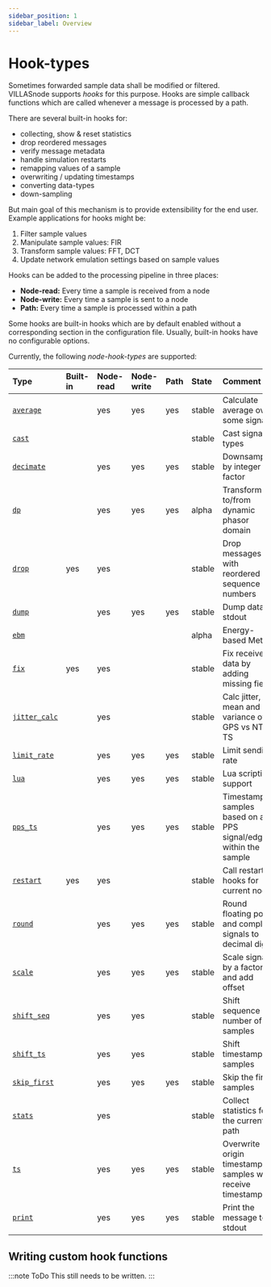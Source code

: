 ```yaml
---
sidebar_position: 1
sidebar_label: Overview
---
```


# Hook-types

Sometimes forwarded sample data shall be modified or filtered.
VILLASnode supports _hooks_ for this purpose.
Hooks are simple callback functions which are called whenever a message is processed by a path.

There are several built-in hooks for:
  - collecting, show & reset statistics
  - drop reordered messages
  - verify message metadata
  - handle simulation restarts
  - remapping values of a sample
  - overwriting / updating timestamps
  - converting data-types
  - down-sampling

But main goal of this mechanism is to provide extensibility for the end user.
Example applications for hooks might be:

 1. Filter sample values
 2. Manipulate sample values: FIR
 3. Transform sample values: FFT, DCT
 4. Update network emulation settings based on sample values

Hooks can be added to the processing pipeline in three places:

- **Node-read:**  Every time a sample is received from a node
- **Node-write:** Every time a sample is sent to a node
- **Path:**       Every time a sample is processed within a path

Some hooks are built-in hooks which are by default enabled without a corresponding section in the configuration file.
Usually, built-in hooks have no configurable options.

Currently, the following _node-hook-types_ are supported:

| Type                            | Built-in  | Node-read | Node-write | Path | State      | Comment |
| :--                             | :--       | :--       | :--        | :--  | :--        | :-- |
| [`average`](average.md)         |           | yes       | yes        | yes  | stable     | Calculate average over some signals |
| [`cast`](cast.md)               |           |           |            |      | stable     | Cast signals types |
| [`decimate`](decimate.md)       |           | yes       | yes        | yes  | stable     | Downsamping by integer factor |
| [`dp`](dp.md)                   |           | yes       | yes        | yes  | alpha      | Transform to/from dynamic phasor domain |
| [`drop`](drop.md)               | yes       | yes       |            |      | stable     | Drop messages with reordered sequence numbers |
| [`dump`](dump.md)               |           | yes       | yes        | yes  | stable     | Dump data to stdout |
| [`ebm`](ebm.md)                 |           |           |            |      | alpha      | Energy-based Metric |
| [`fix`](fix.md)                 | yes       | yes       |            |      | stable     | Fix received data by adding missing fields |
| [`jitter_calc`](jitter_calc.md) |           | yes       |            |      | stable     | Calc jitter, mean and variance of GPS vs NTP TS |
| [`limit_rate`](limit_rate.md)   |           | yes       | yes        | yes  | stable     | Limit sending rate |
| [`lua`](lua.md)                 |           | yes       | yes        | yes  | stable     | Lua scripting support |
| [`pps_ts`](pps_ts.md)           |           | yes       | yes        | yes  | stable     | Timestamp samples based on a PPS signal/edge within the sample |
| [`restart`](restart.md)         | yes       | yes       |            |      | stable     | Call restart hooks for current node |
| [`round`](round.md)             |           | yes       | yes        | yes  | stable     | Round floating point and complex signals to decimal digits |
| [`scale`](scale.md)             |           | yes       | yes        | yes  | stable     | Scale signals by a factor and add offset |
| [`shift_seq`](shift_seq.md)     |           | yes       | yes        |      | stable     | Shift sequence number of samples |
| [`shift_ts`](shift_ts.md)       |           | yes       | yes        |      | stable     | Shift timestamps of samples |
| [`skip_first`](skip_first.md)   |           | yes       | yes        | yes  | stable     | Skip the first samples |
| [`stats`](stats.md)             |           | yes       |            |      | stable     | Collect statistics for the current path |
| [`ts`](ts.md)                   |           | yes       | yes        | yes  | stable     | Overwrite origin timestamp of samples with receive timestamp |
| [`print`](print.md)             |           | yes       | yes        | yes  | stable     | Print the message to stdout |

## Writing custom hook functions

:::note ToDo
This still needs to be written.
:::
